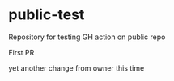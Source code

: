 # public-test
Repository for testing GH action on public repo

First PR

yet another change from owner this time
